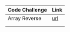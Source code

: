
| Code Challenge    | Link |
| --------          | ------- |
| Array Reverse     |[url](./reverseArray/Whiteboard.md)|
|                   |                                 |
|                   |                                 |